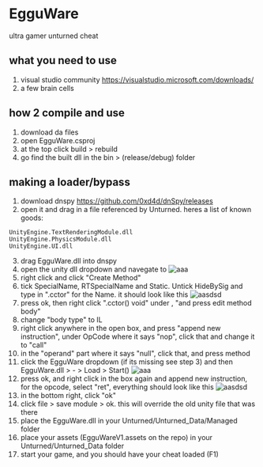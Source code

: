 # EgguWare
ultra gamer unturned cheat

## what you need to use
1. visual studio community https://visualstudio.microsoft.com/downloads/
2. a few brain cells

## how 2 compile and use
1. download da files
2. open EgguWare.csproj
3. at the top click build > rebuild
4. go find the built dll in the bin > (release/debug) folder

## making a loader/bypass
1. download dnspy https://github.com/0xd4d/dnSpy/releases
2. open it and drag in a file referenced by Unturned. heres a list of known goods:
```UnityEngine.IMGUIModule.dll
UnityEngine.TextRenderingModule.dll
UnityEngine.PhysicsModule.dll
UnityEngine.UI.dll
```
3. drag EgguWare.dll into dnspy
4. open the unity dll dropdown and navegate to <modules> ![aaa](https://cdn.discordapp.com/attachments/435943029740666880/677927779622191137/unknown.png)
5. right click <module> and click "Create Method"
6. tick SpecialName, RTSpecialName and Static. Untick HideBySig and type in ".cctor" for the Name. it should look like this ![aasdsd](https://cdn.discordapp.com/attachments/435943029740666880/677928480469418008/unknown.png)
7. press ok, then right click ".cctor() void" under <modules>, "and press edit method body"
8. change "body type" to IL
9. right click anywhere in the open box, and press "append new instruction", under OpCode where it says "nop", click that and change it to "call"
10. in the "operand" part where it says "null", click that, and press method
11. click the EgguWare dropdown (if its missing see step 3) and then EgguWare.dll > - > Load > Start() ![aaa](https://cdn.discordapp.com/attachments/435943029740666880/677929636797349888/unknown.png)
12. press ok, and right click in the box again and append new instruction, for the opcode, select "ret", everything should look like this ![aasdsd](https://cdn.discordapp.com/attachments/435943029740666880/677930027358224414/unknown.png)
13. in the bottom right, click "ok"
14. click file > save module > ok. this will override the old unity file that was there
15. place the EgguWare.dll in your Unturned/Unturned_Data/Managed folder
16. place your assets (EgguWareV1.assets on the repo) in your Unturned/Unturned_Data folder
17. start your game, and you should have your cheat loaded (F1)
